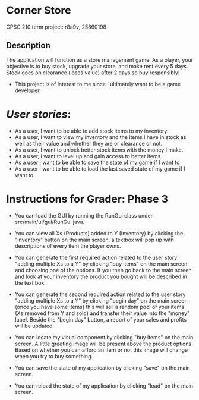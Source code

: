 # Corner Store
CPSC 210 term project: r8a9v, 25860198

## Description
The application will function as a store management game. As a player, your objective is to
buy stock, upgrade your store, and
make rent every 5 days. Stock goes on clearance (loses value) after 2 days
so buy responsibly!
- This project is of interest to me since I ultimately want to be a 
game developer.

# *User stories*:
- As a user, I want to be able to add stock items to my inventory.
- As a user, I want to view my inventory and the items I have in stock as well as their value 
and whether they are or clearance or not.
- As a user, I want to unlock better stock items with the money I make.
- As a user, I want to level up and gain access to better items.
- As a user I want to be able to save the state of my game if I want to
- As a user I want to be able to load the last saved state of my game if I want to.

# Instructions for Grader: Phase 3
- You can load the GUI by running the RunGui class under src/main/ui/gui/RunGui.java.


- You can view all Xs (Products) added to Y (Inventory) by clicking the "inventory" button on the main screen, a textbox will pop up with descriptions of every item the player owns.


- You can generate the first required action related to the user story "adding multiple Xs to a Y" by clicking "buy items" on the main screen and choosing one of the options. If you then go back to the main screen and look at your inventory the product you bought will be described in the text box.


- You can generate the second required action related to the user story "adding multiple Xs to a Y" by clicking "begin day" on the main screen (once you have some items) this will sell a random pool of your items (Xs removed from Y and sold) and transfer their value into the "money" label. Beside the "begin day" button, a report of your sales and profits will be updated.


- You can locate my visual component by clicking "buy items" on the main screen. A little greeting image will be present above the product options. Based on whether you can afford an item or not this image will change when you try to buy something.


- You can save the state of my application by clicking "save" on the main screen.


- You can reload the state of my application by clicking "load" on the main screen.
  